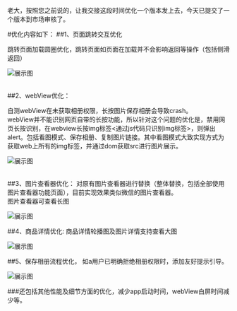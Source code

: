 老大，按照您之前说的，让我交接这段时间优化一个版本发上去，今天已提交了一个版本到市场审核了。



#优化内容如下：
##1、页面跳转交互优化

跳转页面加载圆圈优化，跳转页面如页面在加载并不会影响返回等操作（包括侧滑返回）

![展示图](https://raw.githubusercontent.com/kuangzihan/yjxx1.3.4/master/1.gif)

<br>
##2、webView优化：


自测webView在未获取相册权限，长按图片保存相册会导致crash。<br>
webView并不能识别网页自带的长按功能，所以针对这个问题的优化是，禁用网页长按识别，在webview长按img标签<通过js代码只识别img标签>，则弹出alert。包括看图模式、保存相册、复制图片链接。其中看图模式大致实现方式为获取web上所有的img标签，并通过dom获取src进行图片展示。

![展示图](https://raw.githubusercontent.com/kuangzihan/yjxx1.3.4/master/2.gif)


<br>
##3、图片查看器优化：
对原有图片查看器进行替换（整体替换，包括全部使用图片查看器功能页面），目前实现效果类似微信的图片查看器。<br>
图片查看器可查看长图

![展示图](https://raw.githubusercontent.com/kuangzihan/yjxx1.3.4/master/3.gif)


##4、商品详情优化:
商品详情轮播图及图片详情支持查看大图

![展示图](https://raw.githubusercontent.com/kuangzihan/yjxx1.3.4/master/4.gif)



##5、保存相册流程优化，
如a用户已明确拒绝相册权限时，添加友好提示引导。

![展示图](https://raw.githubusercontent.com/kuangzihan/yjxx1.3.4/master/5.gif)




###还包括其他性能及细节方面的优化，减少app启动时间，webView白屏时间减少等。